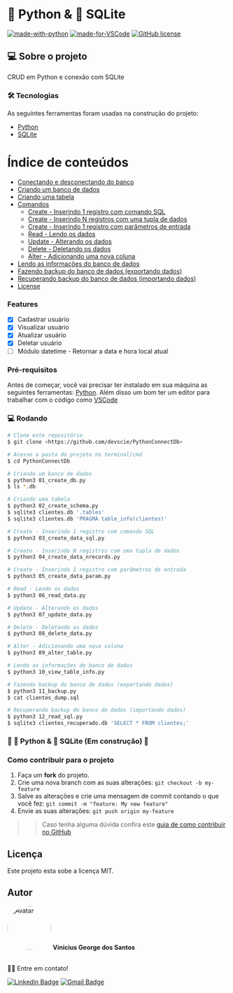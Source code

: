 # 🐍 Python & 🎲 SQLite

[![made-with-python](https://img.shields.io/badge/Made%20with-Python-1f425f.svg)](https://www.python.org/)
[![made-for-VSCode](https://img.shields.io/badge/Made%20for-VSCode-1f425f.svg)](https://code.visualstudio.com/)
[![GitHub license](https://img.shields.io/github/license/devscie/PythonConnectDb)](https://github.com/devscie/PythonConnectDb/blob/master/LICENSE)

## 💻 Sobre o projeto

CRUD em Python e conexão com SQLite

### 🛠 Tecnologias

As seguintes ferramentas foram usadas na construção do projeto:

- [Python](https://www.python.org/)
- [SQLite](https://www.sqlite.org/)

Índice de conteúdos
=================
<!--ts-->
   * [Conectando e desconectando do banco](https://github.com/devscie/PythonConnectDb/blob/master/connect_db.py)
   * [Criando um banco de dados](https://github.com/devscie/PythonConnectDb/blob/master/01_create_db.py)
   * [Criando uma tabela](https://github.com/devscie/PythonConnectDb/blob/master/02_create_schema.py)
   * [Comandos](#comandos)
      * [Create - Inserindo 1 registro com comando SQL](https://github.com/devscie/PythonConnectDb/blob/master/03_create_data_sql.py)
      * [Create - Inserindo N registros com uma tupla de dados](https://github.com/devscie/PythonConnectDb/blob/master/04_create_data_nrecords.py)
      * [Create - Inserindo 1 registro com parâmetros de entrada](https://github.com/devscie/PythonConnectDb/blob/master/05_create_data_param.py)
      * [Read - Lendo os dados](https://github.com/devscie/PythonConnectDb/blob/master/06_read_data.py)
      * [Update - Alterando os dados](https://github.com/devscie/PythonConnectDb/blob/master/07_update_data.py)
      * [Delete - Deletando os dados](https://github.com/devscie/PythonConnectDb/blob/master/08_delete_data.py)
      * [Alter - Adicionando uma nova coluna](https://github.com/devscie/PythonConnectDb/blob/master/09_alter_table.py)
   * [Lendo as informações do banco de dados](https://github.com/devscie/PythonConnectDb/blob/master/10_view_table_info.py)
   * [Fazendo backup do banco de dados (exportando dados)](https://github.com/devscie/PythonConnectDb/blob/master/11_backup.py)
   * [Recuperando backup do banco de dados (importando dados)](https://github.com/devscie/PythonConnectDb/blob/master/12_recovery_sql.py)
   * [License](https://github.com/devscie/PythonConnectDb/blob/master/LICENSE)
<!--te-->

### Features

- [x] Cadastrar usuário
- [x] Visualizar usuário
- [x] Atualizar usuário
- [x] Deletar usuário
- [ ] Módulo datetime - Retornar a data e hora local atual

### Pré-requisitos

Antes de começar, você vai precisar ter instalado em sua máquina as seguintes ferramentas:
[Python](https://www.python.org/). 
Além disso um bom ter um editor para trabalhar com o código como [VSCode](https://code.visualstudio.com/)

### 💻 Rodando

```bash
# Clone este repositório
$ git clone <https://github.com/devscie/PythonConnectDb>

# Acesse a pasta do projeto no terminal/cmd
$ cd PythonConnectDb

# Criando um banco de dados
$ python3 01_create_db.py
$ ls *.db

# Criando uma tabela
$ python3 02_create_schema.py
$ sqlite3 clientes.db '.tables'
$ sqlite3 clientes.db 'PRAGMA table_info(clientes)'

# Create - Inserindo 1 registro com comando SQL
$ python3 03_create_data_sql.py

# Create - Inserindo N registros com uma tupla de dados
$ python3 04_create_data_nrecords.py

# Create - Inserindo 1 registro com parâmetros de entrada
$ python3 05_create_data_param.py

# Read - Lendo os dados
$ python3 06_read_data.py

# Update - Alterando os dados
$ python3 07_update_data.py

# Delete - Deletando os dados
$ python3 08_delete_data.py

# Alter - Adicionando uma nova coluna
$ python3 09_alter_table.py

# Lendo as informações do banco de dados
$ python3 10_view_table_info.py

# Fazendo backup do banco de dados (exportando dados)
$ python3 11_backup.py
$ cat clientes_dump.sql

# Recuperando backup do banco de dados (importando dados)
$ python3 12_read_sql.py
$ sqlite3 clientes_recuperado.db 'SELECT * FROM clientes;'

```

###	🚧  🐍 Python & 🎲 SQLite (Em construção)  🚧

### Como contribuir para o projeto

1. Faça um **fork** do projeto.
2. Crie uma nova branch com as suas alterações: `git checkout -b my-feature`
3. Salve as alterações e crie uma mensagem de commit contando o que você fez: `git commit -m "feature: My new feature"`
4. Envie as suas alterações: `git push origin my-feature`
>> Caso tenha alguma dúvida confira este [guia de como contribuir no GitHub](https://github.com/firstcontributions/first-contributions)


## Licença

Este projeto esta sobe a licença MIT.

## Autor

<img src="https://avatars3.githubusercontent.com/u/78492236" width="100px;" alt="Avatar" style="border-radius: 50%;">
<b>Vinicius George dos Santos</b>
<br /><br />

👋🏽 Entre em contato!

[![Linkedin Badge](https://img.shields.io/badge/-Vinicius-blue?style=flat-square&logo=Linkedin&logoColor=white&link=https://www.linkedin.com/in/vinicius-george-dos-santos-932b29167/)](https://www.linkedin.com/in/vinicius-george-dos-santos-932b29167/) 
[![Gmail Badge](https://img.shields.io/badge/-devscient@gmail.com-c14438?style=flat-square&logo=Gmail&logoColor=white&link=mailto:devscient@gmail.com)](mailto:devscient@gmail.com)
